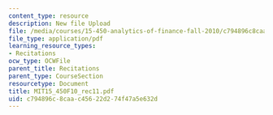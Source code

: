 ```yaml
---
content_type: resource
description: New file Upload
file: /media/courses/15-450-analytics-of-finance-fall-2010/c794896c8caac45622d274f47a5e632d_MIT15_450F10_rec11.pdf
file_type: application/pdf
learning_resource_types:
- Recitations
ocw_type: OCWFile
parent_title: Recitations
parent_type: CourseSection
resourcetype: Document
title: MIT15_450F10_rec11.pdf
uid: c794896c-8caa-c456-22d2-74f47a5e632d
---
```

